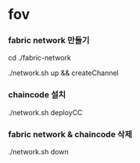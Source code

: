 # fov

### fabric network 만들기
cd ./fabric-network

./network.sh up && createChannel

### chaincode 설치
./network.sh deployCC

### fabric network & chaincode 삭제
./network.sh down
